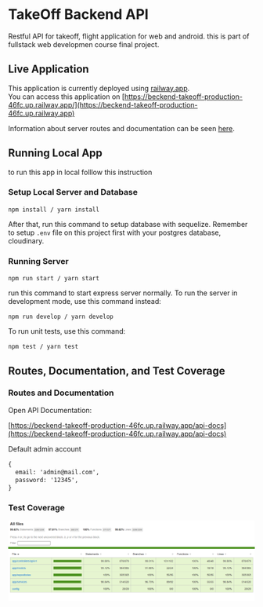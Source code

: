 # TakeOff Backend API

Restful API for takeoff, flight application for web and android. this is part of  fullstack web developmen course final project. 

## Live Application

This application is currently deployed using [railway.app](railway.app).  
You can access this application on [https://beckend-takeoff-production-46fc.up.railway.app/](https://beckend-takeoff-production-46fc.up.railway.app)  
  
Information about server routes and documentation can be seen [here](#routes-and-documentation).

## Running Local App

to run this app in local folllow this instruction

### Setup Local Server and Database

    npm install / yarn install

After that, run this command to setup database with sequelize. Remember to setup `.env` file on this project first with your postgres database, cloudinary.

### Running Server

    npm run start / yarn start

run this command to start express server normally. To run the server in development mode, use this command instead:

    npm run develop / yarn develop

To run unit tests, use this command:

    npm test / yarn test

## Routes, Documentation, and Test Coverage

### Routes and Documentation

Open API Documentation:

[https://beckend-takeoff-production-46fc.up.railway.app/api-docs](https://beckend-takeoff-production-46fc.up.railway.app/api-docs)

Default admin account

    {
      email: 'admin@mail.com',
      password: '12345',
    }

### Test Coverage


![coverage test details](doc/unit-test.png)